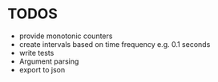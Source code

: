 # TODOS
- provide monotonic counters
- create intervals based on time frequency e.g. 0.1 seconds
- write tests
- Argument parsing
- export to json